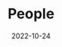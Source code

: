 ---
title: People
date: 2022-10-24
type: landing
sections:
  - block: people
    content:
      title: 
      # Choose which groups/teams of users to display.
      #   Edit `user_groups` in each user's profile to add them to one or more of these groups.
      user_groups:
          - Faculty
          - Postdoctoral
          - Ph.D. Students
          - Master Students
          - Undergraduates
          - Visiting Students
          - Graduate Students

      sort_by: Params.last_name
      sort_ascending: true
    design:
      show_interests: false
      show_role: true
      show_social: true

  # - block: hero
  #   design:
  #     spacing:
  #       padding: ['0','0','0','0']
  #     background: 
  #       image: 
  #         filename: bg.png

  #   content:
  #     title: 
  #     text: |
  #       <meta name="viewport" content="width=device-width, initial-scale=1.0">

  #       <style>

  #           .center-text {
  #           text-align: center;}

  #           .flex-container {
  #           display: flex;
  #           justify-content: space-between;
  #           flex-direction: row; 
  #           flex-wrap: wrap;
  #           align-items: center;
  #           }

  #           .flex-element {
  #           flex: 0.5; 
  #           margin: 2%;
  #           /* 元素占据可用空间的比例 */}

  #       </style>
  #       <div class="center-text" style="margin-top:-13%;width:100%;margin-left:30%">
  #       <div style="display:flex;justify-content:center"><p style="font-size:1.5rem;">Other Members</p></div>
  #       <div class="flex-container" style="text-align:center;">

  #         <div class="flex-element">
  #             <div style="display:flex;justify-content:center"><img src="oyj.jpg" style="border-radius: 50%;width:160px;"></div>
  #             <p style="font-size:1rem;text-align: center;margin-top:6%;">欧阳健</p>
  #             <p style="font-size:0.7rem;color:grey;text-align: center;margin-top:-7%">Jian Ouyang</p>
  #             <p style="font-size:0.7rem;color:grey;text-align: center;margin-top:-12%;margin-bottom:-10%">Advanced Research Scholar</p>
  #             <a href="mailto:ouyj@mail.sustech.edu.cn" style="font-size:0.7rem;text-decoration:none;text-align: center;">ouyj@mail.sustech.edu.cn</a>
  #         </div>

  #         <div class="flex-element"style="text-align:center">
  #             <div style="display:flex;justify-content:center"><img src="wh.png" style="border-radius: 50%;width:160px;"></div>
  #             <p style="font-size:1rem;text-align: center;margin-top:6%;">吴昊</p>
  #             <p style="font-size:0.7rem;color:grey;text-align: center;margin-top:-7%">Hao Wu</p>
  #             <p style="font-size:0.7rem;color:grey;text-align: center;margin-top:-12%;margin-bottom:-10%">Research Scholar</p>
  #             <a href="mailto:wuh3@mail.sustech.edu.cn" style="font-size:0.7rem;text-decoration:none;text-align: center;">wuh3@mail.sustech.edu.cn</a>
  #         </div>

  #         <div class="flex-element" style="text-align:center">
  #             <div style="display:flex;justify-content:center"><img src="wlf.jpg" style="border-radius: 50%;width:160px;"></div>
  #             <p style="font-size:1rem;text-align: center;margin-top:6%;">王璐峰</p>
  #             <p style="font-size:0.7rem;color:grey;text-align: center;margin-top:-7%">Lufeng Wang</p>
  #             <p style="font-size:0.7rem;color:grey;text-align: center;margin-top:-12%;margin-bottom:-10%">Algorithm Engineer</p>
  #             <a href="mailto:wanglf@mail.sustech.edu.cn" style="font-size:0.7rem;text-decoration:none;text-align: center;">wanglf@mail.sustech.edu.cn</a>
  #         </div>

  #         <div class="flex-element" style="text-align:center">
  #             <div style="display:flex;justify-content:center"><img src="lg.png" style="border-radius: 50%;width:160px;"></div>
  #             <p style="font-size:1rem;text-align: center;margin-top:6%;">李广</p>
  #             <p style="font-size:0.7rem;color:grey;text-align: center;margin-top:-7%">Guang Li</p>
  #             <p style="font-size:0.7rem;color:grey;text-align: center;margin-top:-12%;margin-bottom:-10%">Algorithm Engineer</p>
  #             <a href="mailto:1451513175@qq.com" style="font-size:0.7rem;text-decoration:none;text-align: center;">1451513175@qq.com</a>
  #         </div>
          
  #         <div class="flex-element" style="text-align:center">
  #             <div style="display:flex;justify-content:center"><img src="fx.png" style="border-radius: 50%;width:160px;"></div>
  #             <p style="font-size:1rem;text-align: center;margin-top:6%;">付辛</p>
  #             <p style="font-size:0.7rem;color:grey;text-align: center;margin-top:-7%">Xin Fu</p>
  #             <p style="font-size:0.7rem;color:grey;text-align: center;margin-top:-12%;margin-bottom:-10%">Administrative Assistant</p>
  #             <a href="mailto:fux@mail.sustech.edu.cn" style="font-size:0.7rem;text-decoration:none;text-align: center;">fux@mail.sustech.edu.cn</a>
  #         </div>
          
  #         <div class="flex-element" style="text-align:center">
  #             <div style="display:flex;justify-content:center"><img src="jry.png" style="border-radius: 50%;width:160px;"></div>
  #             <p style="font-size:1rem;text-align: center;margin-top:6%;">吉睿雅</p>
  #             <p style="font-size:0.7rem;color:grey;text-align: center;margin-top:-7%">Ruiya Ji</p>
  #             <p style="font-size:0.7rem;color:grey;text-align: center;margin-top:-12%;margin-bottom:-10%">Research Assistant</p>
  #             <a href="mailto:jiry@mail.sustech.edu.cn" style="font-size:0.7rem;text-decoration:none;text-align: center;">jiry@mail.sustech.edu.cn</a>
  #       </div>

  #       </div>
  #       </div>
---